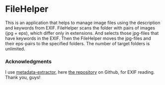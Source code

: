# FileHelper
This is an application that helps to manage image files using the description and keywords from EXIF. FileHelper scans the folder with pairs of images (jpg + eps), which differ only in extensions. And selects those jpg-files that have keywords in the EXIF. Then the FileHelper moves the jpg-files and their eps-pairs to the specified folders. The number of target folders is unlimited.

### Acknowledgments

I use <a href="https://drewnoakes.com/code/exif/" target="_blank">metadata-extractor</a>, here <a href="https://github.com/drewnoakes/metadata-extractor" target="_blank">the repository</a> on Github, for EXIF reading. Thank you, guys!